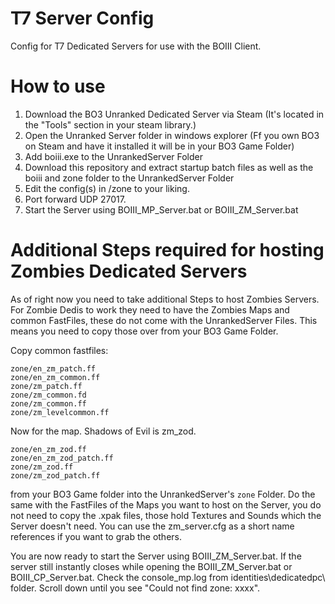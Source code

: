 # T7 Server Config
Config for T7 Dedicated Servers for use with the BOIII Client.

# How to use
1. Download the BO3 Unranked Dedicated Server via Steam (It's located in the "Tools" section in your steam library.)
2. Open the Unranked Server folder in windows explorer (Ff you own BO3 on Steam and have it installed it will be in your BO3 Game Folder)
3. Add boiii.exe to the UnrankedServer Folder
4. Download this repository and extract startup batch files as well as the boiii and zone folder to the UnrankedServer Folder
5. Edit the config(s) in /zone to your liking.
6. Port forward UDP 27017.
7. Start the Server using BOIII_MP_Server.bat or BOIII_ZM_Server.bat

# Additional Steps required for hosting Zombies Dedicated Servers
As of right now you need to take additional Steps to host Zombies Servers.
For Zombie Dedis to work they need to have the Zombies Maps and common FastFiles, these do not come with the UnrankedServer Files. This means you need to copy those over from your BO3 Game Folder.

Copy common fastfiles:
```
zone/en_zm_patch.ff
zone/en_zm_common.ff
zone/zm_patch.ff
zone/zm_common.fd
zone/zm_common.ff
zone/zm_levelcommon.ff
```
Now for the map. Shadows of Evil is zm_zod. 

```
zone/en_zm_zod.ff
zone/en_zm_zod_patch.ff
zone/zm_zod.ff
zone/zm_zod_patch.ff
```

from your BO3 Game folder into the UnrankedServer's ```zone``` Folder. Do the same with the FastFiles of the Maps you want to host on the Server, you do not need to copy the .xpak files, those hold Textures and Sounds which the Server doesn't need. You can use the zm_server.cfg as a short name references if you want to grab the others.

You are now ready to start the Server using BOIII_ZM_Server.bat. If the server still instantly closes while opening the BOIII_ZM_Server.bat or BOIII_CP_Server.bat. Check the console_mp.log from identities\dedicatedpc\ folder. Scroll down until you see "Could not find zone: xxxx".
